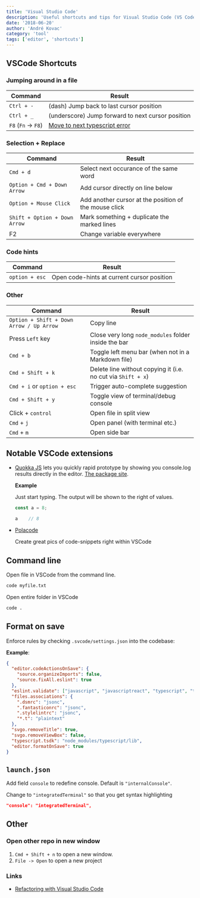 ```yaml
---
title: 'Visual Studio Code'
description: 'Useful shortcuts and tips for Visual Studio Code (VS Code)'
date: '2018-06-20'
author: 'André Kovac'
category: 'tool'
tags: ['editor', 'shortcuts']
---
```


## VSCode Shortcuts

### Jumping around in a file

| Command             | Result                                                                                     |
| ------------------- | ------------------------------------------------------------------------------------------ |
| `Ctrl + -`          | (dash) Jump back to last cursor position                                                   |
| `Ctrl + _`          | (underscore) Jump forward to next cursor position                                          |
| `F8` (`Fn` -> `F8`) | [Move to next typescript error](https://johnpapa.net/refactoring-with-visual-studio-code/) |

### Selection + Replace

| Command                       | Result                                                |
| ----------------------------- | ----------------------------------------------------- |
| `Cmd + d`                     | Select next occurance of the same word                |
| `Option + Cmd + Down Arrow`   | Add cursor directly on line below                     |
| `Option + Mouse Click`        | Add another cursor at the position of the mouse click |
| `Shift + Option + Down Arrow` | Mark something + duplicate the marked lines           |
| F2                            | Change variable everywhere                            |

### Code hints

| Command        | Result                                     |
| -------------- | ------------------------------------------ |
| `option + esc` | Open code-hints at current cursor position |

### Other

| Command                                  | Result                                                       |
| ---------------------------------------- | ------------------------------------------------------------ |
| `Option + Shift + Down Arrow / Up Arrow` | Copy line                                                    |
| Press `Left` key                         | Close very long `node_modules` folder inside the bar         |
| `Cmd + b`                                | Toggle left menu bar (when not in a Markdown file)           |
| `Cmd + Shift + k`                        | Delete line without copying it (i.e. no cut via `Shift + x`) |
| `Cmd + i` or `option + esc`              | Trigger auto-complete suggestion                             |
| `Cmd + Shift + y`                        | Toggle view of terminal/debug console                        |
| Click + `control`                        | Open file in split view                                      |
| `Cmd` + `j`                              | Open panel (with terminal etc.)                              |
| `Cmd` + `m`                              | Open side bar                                                |

## Notable VSCode extensions

- [Quokka JS](https://quokkajs.com/) lets you quickly rapid prototype by showing you console.log results directly in the editor. [The package site](https://marketplace.visualstudio.com/items?itemName=WallabyJs.quokka-vscode).

    **Example**

    Just start typing. The output will be shown to the right of values.

    ```js
    const a = 8;

    a    // 8
    ```

- [Polacode](https://marketplace.visualstudio.com/items?itemName=pnp.polacode)

    Create great pics of code-snippets right within VSCode

## Command line

Open file in VSCode from the command line.

```bash
code myfile.txt
```

Open entire folder in VSCode

```bash
code .
```

## Format on save

Enforce rules by checking `.svcode/settings.json` into the codebase:

**Example**:

```json
{
  "editor.codeActionsOnSave": {
    "source.organizeImports": false,
    "source.fixAll.eslint": true
  },
  "eslint.validate": ["javascript", "javascriptreact", "typescript", "typescriptreact", "mdx"],
  "files.associations": {
    ".dsmrc": "jsonc",
    ".fantasticonrc": "jsonc",
    ".stylelintrc": "jsonc",
    "*.t": "plaintext"
  },
  "svgo.removeTitle": true,
  "svgo.removeViewBox": false,
  "typescript.tsdk": "node_modules/typescript/lib",
  "editor.formatOnSave": true
}
```

## `launch.json`

Add field `console` to redefine console. Default is `"internalConsole"`.

Change to `"integratedTerminal"` so that you get syntax highlighting

```json
"console": "integratedTerminal",
```

## Other

### Open other repo in new window

1. `Cmd + Shift + n` to open a new window.
2. `File -> Open` to open a new project

### Links

- [Refactoring with Visual Studio Code](https://johnpapa.net/refactoring-with-visual-studio-code/)